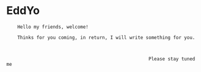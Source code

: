 EddYo
=====
            
        Hello my friends, welcome!
        
        Thinks for you coming, in return, I will write something for you.
        
                                        
                                        
                                                        Please stay tuned me

